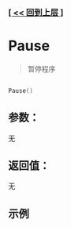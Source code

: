 ### [[ << 回到上层 ]](index.md)

# Pause

> 暂停程序

```lua

Pause()

```

## 参数：

无

## 返回值：

无

## 示例

```lua

```